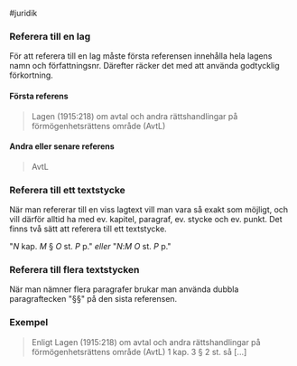 #juridik 
### Referera till en lag
För att referera till en lag måste första referensen innehålla hela lagens namn och författningsnr. Därefter räcker det med att använda godtycklig förkortning.
#### Första referens
> Lagen (1915:218) om avtal och andra rättshandlingar på förmögenhetsrättens område (AvtL)
#### Andra eller senare referens
> AvtL
### Referera till ett textstycke
När man refererar till en viss lagtext vill man vara så exakt som möjligt, och vill därför alltid ha med ev. kapitel, paragraf, ev. stycke och ev. punkt. Det finns två sätt att referera till ett textstycke.

"$N$ kap. $M$ § $O$ st. $P$ p." *eller* "$N$:$M$ $O$ st. $P$ p."
### Referera till flera textstycken
När man nämner flera paragrafer brukar man använda dubbla paragraftecken "§§" på den sista referensen.
### Exempel

> Enligt Lagen (1915:218) om avtal och andra rättshandlingar på förmögenhetsrättens område (AvtL) 1 kap. 3 § 2 st. så \[...\]